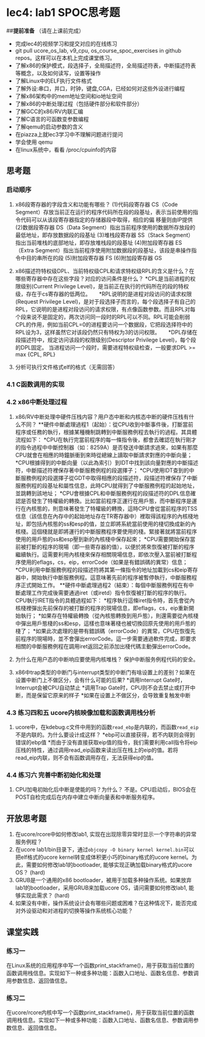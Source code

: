 # lec4: lab1 SPOC思考题

##**提前准备**
（请在上课前完成）

 - 完成lec4的视频学习和提交对应的在线练习
 - git pull ucore_os_lab, v9_cpu, os_course_spoc_exercises in github repos。这样可以在本机上完成课堂练习。
 - 了解x86的保护模式，段选择子，全局描述符，全局描述符表，中断描述符表等概念，以及如何读写，设置等操作
 - 了解Linux中的ELF执行文件格式
 - 了解外设:串口，并口，时钟，键盘,CGA，已经如何对这些外设进行编程
 - 了解x86架构中的mem地址空间和io地址空间
 - 了解x86的中断处理过程（包括硬件部分和软件部分）
 - 了解GCC的x86/RV内联汇编
 - 了解C语言的可函数变参数编程
 - 了解qemu的启动参数的含义
 - 在piazza上就lec3学习中不理解问题进行提问
 - 学会使用 qemu
 - 在linux系统中，看看 /proc/cpuinfo的内容

## 思考题

### 启动顺序

1. x86段寄存器的字段含义和功能有哪些？
   (1)代码段寄存器 CS（Code Segment）存放当前正在运行的程序代码所在段的段基址，表示当前使用的指令代码可以从该段寄存器指定的存储器段中取得，相应的偏       移量则由IP提供
   (2)数据段寄存器 DS（Data Segment）指出当前程序使用的数据所存放段的最低地址，即存放数据段的段基址
   (3)堆栈段寄存器 SS（Stack Segment）指出当前堆栈的底部地址，即存放堆栈段的段基址
   (4)附加段寄存器 ES（Extra Segment）指出当前程序使用附加数据段的段基址，该段是串操作指令中目的串所在的段
   (5)附加段寄存器 FS
   (6)附加段寄存器 GS
   
2. x86描述符特权级DPL、当前特权级CPL和请求特权级RPL的含义是什么？在哪些寄存器中存在这些字段？对应的访问条件是什么？
   *CPL是当前进程的权限级别(Current Privilege Level)，是当前正在执行的代码所在的段的特权级，存在于cs寄存器的低两位。
　 *RPL说明的是进程对段访问的请求权限(Request Privilege Level)，是对于段选择子而言的，每个段选择子有自己的RPL，它说明的是进程对段访问的请求权限，有点像函数参数。而且RPL对每个段来说不是固定的，两次访问同一段时的RPL可以不同。RPL可能会削弱CPL的作用，例如当前CPL=0的进程要访问一个数据段，它把段选择符中的RPL设为3，这样虽然它对该段仍然只有特权为3的访问权限。
　 *DPL存储在段描述符中，规定访问该段的权限级别(Descriptor Privilege Level)，每个段的DPL固定。
当进程访问一个段时，需要进程特权级检查，一般要求DPL >= max {CPL, RPL}

3. 分析可执行文件格式elf的格式（无需回答）

### 4.1 C函数调用的实现

### 4.2 x86中断处理过程

1. x86/RV中断处理中硬件压栈内容？用户态中断和内核态中断的硬件压栈有什么不同？
   **硬件中斷處理過程1（起始）：從CPU收到中斷事件後，打斷當前程序或任務的執行，根據某種機制跳轉到中斷服務例程去執行的過程。其具體流程如下：
    *CPU在執行完當前程序的每一條指令後，都會去確認在執行剛才的指令過程中中斷控制器（如：8259A）是否發送中斷請求過來，如果有那麼CPU就會在相應的時鐘脈衝到來時從總線上讀取中斷請求對應的中斷向量；
    *CPU根據得到的中斷向量（以此為索引）到IDT中找到該向量對應的中斷描述符，中斷描述符裡保存著中斷服務例程的段選擇子；
    *CPU使用IDT查到的中斷服務例程的段選擇子從GDT中取得相應的段描述符，段描述符裡保存了中斷服務例程的段基址和屬性信息，此時CPU就得到了中斷服務例程的起始地址，並跳轉到該地址；
    *CPU會根據CPL和中斷服務例程的段描述符的DPL信息確認是否發生了特權級的轉換。比如當前程序正運行在用戶態，而中斷程序是運行在內核態的，則意味著發生了特權級的轉換，這時CPU會從當前程序的TSS信息（該信息在內存中的起始地址存在TR寄存器中）裡取得該程序的內核棧地址，即包括內核態的ss和esp的值，並立即將系統當前使用的棧切換成新的內核棧。這個棧就是即將運行的中斷服務程序要使用的棧。緊接著就將當前程序使用的用戶態的ss和esp壓到新的內核棧中保存起來；
    *CPU需要開始保存當前被打斷的程序的現場（即一些寄存器的值），以便於將來恢復被打斷的程序繼續執行。這需要利用內核棧來保存相關現場信息，即依次壓入當前被打斷程序使用的eflags，cs，eip，errorCode（如果是有錯誤碼的異常）信息；
    *CPU利用中斷服務例程的段描述符將其第一條指令的地址加載到cs和eip寄存器中，開始執行中斷服務例程。這意味著先前的程序被暫停執行，中斷服務程序正式開始工作。
   **硬件中斷處理過程2（結束）：每個中斷服務例程在有中斷處理工作完成後需要通過iret（或iretd）指令恢復被打斷的程序的執行。CPU執行IRET指令的具體過程如下：
    *程序執行這條iret指令時，首先會從內核棧裡彈出先前保存的被打斷的程序的現場信息，即eflags，cs，eip重新開始執行；
    *如果存在特權級轉換（從內核態轉換到用戶態），則還需要從內核棧中彈出用戶態棧的ss和esp，這樣也意味著棧也被切換回原先使用的用戶態的棧了；
    *如果此次處理的是帶有錯誤碼（errorCode）的異常，CPU在恢復先前程序的現場時，並不會彈出errorCode。這一步需要通過軟件完成，即要求相關的中斷服務例程在調用iret返回之前添加出棧代碼主動彈出errorCode。
    
2. 为什么在用户态的中断响应要使用内核堆栈？
   保护中断服务例程代码的安全。
   
3. x86中trap类型的中断门与interrupt类型的中断门有啥设置上的差别？如果在设置中断门上不做区分，会有什么可能的后果?
   *调用Interrupt Gate时，Interrupt会被CPU自动禁止
   *调用Trap Gate时，CPU则不会去禁止或打开中断，而是保留它原来的样子
   *如果在设置上不做区分，会导致重复触发中断

### 4.3 练习四和五 ucore内核映像加载和函数调用栈分析

1. ucore中，在kdebug.c文件中用到的函数`read_ebp`是内联的，而函数`read_eip`不是内联的。为什么要设计成这样？
   *ebp可以直接获得，若不内联则会得到错误的ebp值
   *而由于没有直接获取eip值的指令，我们需要利用call指令将eip压栈的特性，通过调用read_eip函数来读出压在栈上的eip的值。若将read_eip内联，则不会有函数调用存在，无法获得eip的值。

### 4.4 练习六 完善中断初始化和处理

1. CPU加电初始化后中断是使能的吗？为什么？
   不是。CPU启动后，BIOS会在POST自检完成后在内存中建立中断向量表和中断服务程序。

## 开放思考题

1. 在ucore/rcore中如何修改lab1, 实现在出现除零异常时显示一个字符串的异常服务例程？
2. 在ucore lab1/bin目录下，通过`objcopy -O binary kernel kernel.bin`可以把elf格式的ucore kernel转变成体积更小巧的binary格式的ucore kernel。为此，需要如何修改lab1的bootloader, 能够实现正确加载binary格式的ucore OS？ (hard)
3. GRUB是一个通用的x86 bootloader，被用于加载多种操作系统。如果放弃lab1的bootloader，采用GRUB来加载ucore OS，请问需要如何修改lab1, 能够实现此需求？ (hard)
4. 如果没有中断，操作系统设计会有哪些问题或困难？在这种情况下，能否完成对外设驱动和对进程的切换等操作系统核心功能？

## 课堂实践
### 练习一
在Linux系统的应用程序中写一个函数print_stackframe()，用于获取当前位置的函数调用栈信息。实现如下一种或多种功能：函数入口地址、函数名信息、参数调用参数信息、返回值信息。

### 练习二
在ucore/rcore内核中写一个函数print_stackframe()，用于获取当前位置的函数调用栈信息。实现如下一种或多种功能：函数入口地址、函数名信息、参数调用参数信息、返回值信息。
